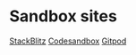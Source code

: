 # Sandbox sites

[StackBlitz](https://stackblitz.com/)
[Codesandbox](https://codesandbox.io/)
[Gitpod](https://www.gitpod.io/)
